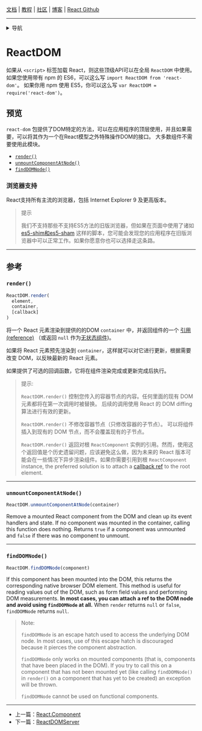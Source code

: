 [文档](/cn/docs/hello-world.md) | [教程](/cn/tutorial/tutorial.md) | [社区](/cn/community/support.md) | [博客](/cn/_posts/2017-04-07-react-v15.5.0.md) | [React Github](https://facebook.github.io/react/)

---
<details>
  <summary>导航</summary>

#### 快速入门

* [安装](/cn/docs/installation.md)
* [Hello World](/cn/docs/hello-world.md)
* [JSX 介绍](/cn/docs/introducing-jsx.md)
* [渲染元素](/cn/docs/rendering-elements.md)
* [组件和Props](/cn/docs/components-and-props.md)
* [State和生命周期](/cn/docs/state-and-lifecycle.md)
* [事件处理](/cn/docs/handling-events.md)
* [条件渲染](/cn/docs/conditional-rendering.md)
* [列表和键](/cn/docs/lists-and-keys.md)
* [表单](/cn/docs/forms.md)
* [状态提升](/cn/docs/lifting-state-up.md)
* [组合 vs 继承](/cn/docs/composition-vs-inheritance.md)
* [用 React 思考](/cn/docs/thinking-in-react.md)

#### 高级教程

* [深入JSX](/cn/docs/jsx-in-depth.md)
* [使用 PropTypes 做类型检查](/cn/docs/typechecking-with-proptypes.md)
* [Refs 和 DOM](/cn/docs/refs-and-the-dom.md)
* [不可控组件](/cn/docs/uncontrolled-components.md)
* [性能优化](/cn/docs/optimizing-performance.md)
* [不使用 ES6 的 React](/cn/docs/react-without-es6.md)
* [不使用 JSX 的 React](/cn/docs/react-without-jsx.md)
* [一致性比较（Reconciliation）](/cn/docs/reconciliation.md)
* [上下文（Context）](/cn/docs/context.md)
* [Web Components](/cn/docs/web-components.md)
* [高阶组件](/cn/docs/higher-order-components.md)
* [与其它类库集成](/cn/docs/integrating-with-other-libraries.md)

#### 参考

* [React API](/cn/docs/react-api.md)
* [React.Component](/cn/docs/react-component.md)
* [**`ReactDOM`**](/cn/docs/react-dom.md)
* [ReactDOMServer](/cn/docs/react-dom-server.md)
* [DOM 元素](/cn/docs/dom-elements.md)
* [合成事件（SyntheticEvent）](/cn/docs/events.md)

#### 贡献

* [如何贡献](/cn/contributing/how-to-contribute.md)
* [代码库概述](/cn/contributing/codebase-overview.md)
* [实现说明](/cn/contributing/implementation-notes.md)
* [设计原则](/cn/contributing/design-principles.md)


</details>

# ReactDOM

如果从 `<script>` 标签加载 React，则这些顶级API可以在全局 `ReactDOM` 中使用。 如果您使用带有 npm 的 ES6，可以这么写 `import ReactDOM from 'react-dom'`。 如果你用 npm 使用 ES5，你可以这么写 `var ReactDOM = require('react-dom')`。

## 预览

`react-dom` 包提供了DOM特定的方法，可以在应用程序的顶层使用，并且如果需要，可以将其作为一个在React模型之外特殊操作DOM的接口。 大多数组件不需要使用此模块。

- [`render()`](#render)
- [`unmountComponentAtNode()`](#unmountcomponentatnode)
- [`findDOMNode()`](#finddomnode)

### 浏览器支持

React支持所有主流的浏览器，包括 Internet Explorer 9 及更高版本。

> 提示
>
> 我们不支持那些不支持ES5方法的旧版浏览器，但如果在页面中使用了诸如 [es5-shim和es5-sham](https://github.com/es-shims/es5-shim) 这样的脚本，您可能会发现您的应用程序在旧版浏览器中可以正常工作。如果你愿意你也可以选择走这条路。

* * *

## 参考

### `render()`

```javascript
ReactDOM.render(
  element,
  container,
  [callback]
)
```

将一个 React 元素渲染到提供的的DOM `container` 中，并返回组件的一个 [引用(reference)](/cn/docs/more-about-refs.md) （或返回 `null` 作为[无状态组件](/cn/docs/components-and-props.md#functional-and-class-components))。

如果将 React 元素预先渲染到 `container`，这样就可以对它进行更新，根据需要改变 DOM，以反映最新的 React 元素。

如果提供了可选的回调函数，它将在组件渲染完成或更新完成后执行。

> 提示:
>
> `ReactDOM.render()` 控制您传入的容器节点的内容。任何里面的现有 DOM 元素都将在第一次调用时被替换。 后续的调用使用 React 的 DOM diffing 算法进行有效的更新。
>
> `ReactDOM.render()` 不修改容器节点（只修改容器的子节点）。 可以将组件插入到现有的 DOM 节点，而不会覆盖现有的子节点。 
>
> `ReactDOM.render()` 返回对根 `ReactComponent` 实例的引用。然而，使用这个返回值是个历史遗留问题，应该避免这么做，因为未来的 React 版本可能会在一些情况下异步渲染组件。如果你需要引用到根 `ReactComponent` instance, the preferred solution is to attach a
> [callback ref](/cn/docs/more-about-refs.md#the-ref-callback-attribute) to the root element.

* * *

### `unmountComponentAtNode()`

```javascript
ReactDOM.unmountComponentAtNode(container)
```

Remove a mounted React component from the DOM and clean up its event handlers and state. If no component was mounted in the container, calling this function does nothing. Returns `true` if a component was unmounted and `false` if there was no component to unmount.

* * *

### `findDOMNode()`

```javascript
ReactDOM.findDOMNode(component)
```
If this component has been mounted into the DOM, this returns the corresponding native browser DOM element. This method is useful for reading values out of the DOM, such as form field values and performing DOM measurements. **In most cases, you can attach a ref to the DOM node and avoid using `findDOMNode` at all.** When `render` returns `null` or `false`, `findDOMNode` returns `null`.

> Note:
>
> `findDOMNode` is an escape hatch used to access the underlying DOM node. In most cases, use of this escape hatch is discouraged because it pierces the component abstraction.
>
> `findDOMNode` only works on mounted components (that is, components that have been placed in the DOM). If you try to call this on a component that has not been mounted yet (like calling `findDOMNode()` in `render()` on a component that has yet to be created) an exception will be thrown.
>
> `findDOMNode` cannot be used on functional components.

---

* 上一篇：[React.Component](/cn/docs/react-component.md)
* 下一篇：[ReactDOMServer](/cn/docs/react-dom-server.md)

